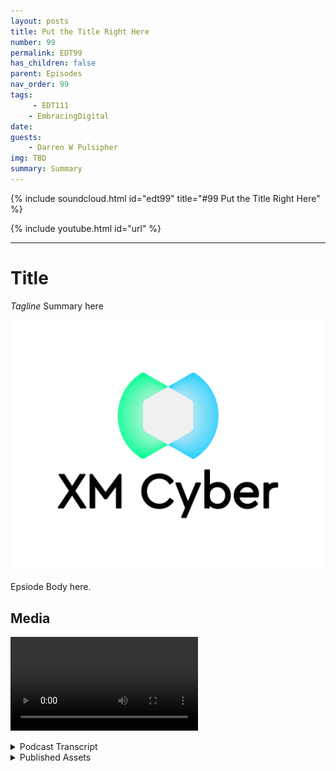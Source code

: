```yaml
---
layout: posts
title: Put the Title Right Here
number: 99
permalink: EDT99
has_children: false
parent: Episodes
nav_order: 99
tags:
     - EDT111
    - EmbracingDigital
date: 
guests:
    - Darren W Pulsipher
img: TBD
summary: Summary
---
```


{% include soundcloud.html id="edt99" title="#99 Put the Title Right Here" %}

{% include youtube.html id="url" %}

---

# Title

*Tagline*
Summary here

![episode image](./thumbnail.png)

Epsiode Body here.

## Media

<video src='url'></video>

<details>
<summary> Podcast Transcript </summary>

<p>﻿1</p>
<p>Hello, this</p>
<p>is Darren Pulsipher chief solution</p>
<p>architect of public sector at Intel.</p>
<p>And welcome to Embracing</p>
<p>Digital Transformation,</p>
<p>where we investigate effective change,</p>
<p>leveraging people, process</p>
<p>and technology.</p>
<p>On today's episode, Precogs</p>
<p>Cyberattack Powers with Paul Giorgi</p>
<p>from XM Cyber.</p>
<p>Hey, Paul, welcome to the show.</p>
<p>Thanks, Darren.</p>
<p>Hey, Paul Giorgi</p>
<p>is our director of sales at XM Cyber.</p>
<p>When I first heard about XM Cyber,</p>
<p>I was like, I don't quite understand.</p>
<p>And then you guys coached me and taught me</p>
<p>and I was like, This is cool stuff.</p>
<p>Yeah.</p>
<p>So before we get into what you guys</p>
<p>do, tell me a little bit about yourself,</p>
<p>your background,</p>
<p>and how you ended up at XM Cyber.</p>
<p>Yeah, so I've been in security</p>
<p>since the late nineties,</p>
<p>started doing a lot of DHS</p>
<p>and DOD projects.</p>
<p>That was where I got my start.</p>
<p>There's a great place to learn</p>
<p>and have kind of an unlimited budget</p>
<p>to just do whatever.</p>
<p>I wanted to kind of secure the perimeter.</p>
<p>And I started there.</p>
<p>Ended up coming over and joining</p>
<p>a company called Fishnet Security,</p>
<p>doing sales engineering.</p>
<p>And that was back in 2005.</p>
<p>And then I fell in love</p>
<p>with sales engineering.</p>
<p>If you would have asked</p>
<p>the one who's managing the firewalls</p>
<p>that Paul</p>
<p>who was managing the firewalls back then,</p>
<p>if I'd ever get into anything</p>
<p>sales related,</p>
<p>I'd be like disgusted by the idea.</p>
<p>But I love sales engineering.</p>
<p>And so I really fell in love with it</p>
<p>at Fishnet.</p>
<p>And then my career has been kind of tied</p>
<p>within sales engineering.</p>
<p>I've worked at a few different places.</p>
<p>I participate as a co-founder</p>
<p>of a cybersecurity company</p>
<p>called Device Security.</p>
<p>I worked at exhibitions.</p>
<p>I love logs.</p>
<p>One thing I've always played around with</p>
<p>is breach and attack simulation.</p>
<p>I think that that's an emerging space.</p>
<p>The last few years that I fell in love</p>
<p>with an XM</p>
<p>Cyber Falls within that category.</p>
<p>And so when I was looking for</p>
<p>the next kind of adventure, I was like,</p>
<p>I want to do breach in attack simulation.</p>
<p>And then I surveyed</p>
<p>and I really fell in love</p>
<p>with what XM Cyber was doing</p>
<p>and their unique take.</p>
<p>And so that's that's how I ended up here.</p>
<p>Okay.</p>
<p>First of all, as you know what breach.</p>
<p>You know, simulation and attack</p>
<p>simulation,</p>
<p>you're dealing with blackout white</p>
<p>hat type of things going on here, right?</p>
<p>Yeah. Is that what it is?</p>
<p>Yeah.</p>
<p>There's categories of breach in an attack</p>
<p>simulation,</p>
<p>like you can automate pen test.</p>
<p>So if you want every single day</p>
<p>to run a test in your environment,</p>
<p>that is a category</p>
<p>of reaching exact simulation.</p>
<p>And then there's what we call</p>
<p>security control validations, where</p>
<p>if you're using CrowdStrike or Sentinel</p>
<p>One or Microsoft Defender or Silence</p>
<p>or whatever the EDR tool is,</p>
<p>and you want to make sure</p>
<p>that your solution's blocking specific</p>
<p>type of variance, you can launch things</p>
<p>that look and simulate</p>
<p>those type of behaviors</p>
<p>to see, is my policy protecting me?</p>
<p>Or if it is protecting</p>
<p>me, are my playbooks working the way</p>
<p>I anticipate them?</p>
<p>So there is definite value</p>
<p>in those type of use cases.</p>
<p>We don't</p>
<p>really address either one of those kind of</p>
<p>to the extent that our competitors do.</p>
<p>We do what's called attack</p>
<p>path management.</p>
<p>And attack path management is just</p>
<p>holistically assessing your environment</p>
<p>and giving you insight into</p>
<p>how an attacker might leverage entities</p>
<p>in your environment to laterally move</p>
<p>and compromised critical assets.</p>
<p>Okay.</p>
<p>So this is a this is different than what</p>
<p>we hear traditionally about cyber, right?</p>
<p>Yeah, traditionally,</p>
<p>it's detection, remediation prevention.</p>
<p>You know, those are</p>
<p>those are the typical things</p>
<p>you guys are doing, like predictive.</p>
<p>How can they get in?</p>
<p>If they do get in,</p>
<p>where can they go type of thing.</p>
<p>So you're like, oh, what's the right word?</p>
<p>It's like,</p>
<p>it's not</p>
<p>it's not like going to the doctor, it's</p>
<p>going to the gym.</p>
<p>Kind of, yeah,</p>
<p>I've sea of like a three cog sim or it's.</p>
<p>A great precogs now.</p>
<p>Now we got Minority Report going on.</p>
<p>I feel like that's been a good description</p>
<p>where it's like we're not correlating</p>
<p>a whole bunch of things</p>
<p>that are happening.</p>
<p>We're correlating a lot of stuff</p>
<p>that could have,</p>
<p>could have stringing them together,</p>
<p>a imaginative incident,</p>
<p>giving you insight into how your tools</p>
<p>might be able to address it,</p>
<p>how you could work to address remediations</p>
<p>on specific chokepoints,</p>
<p>and then if you think</p>
<p>about an organization</p>
<p>who learns a lot from a test, like back</p>
<p>when I was doing the DOD projects,</p>
<p>I was working at an Air Force base.</p>
<p>Every quarter we would have a pen test</p>
<p>and they would always get us</p>
<p>and it would just be so frustrating</p>
<p>that we'd spent so much time fixing stuff.</p>
<p>But my favorite time was</p>
<p>we would get around a conference table</p>
<p>and they would all share around, Hey,</p>
<p>we did this,</p>
<p>we did this, and then immediately</p>
<p>I would respond and address</p>
<p>all of the things</p>
<p>that they were doing to fix it.</p>
<p>And there was so much</p>
<p>we learned during those incidences.</p>
<p>So that's what we're trying to do.</p>
<p>But on a regular basis</p>
<p>and something where you can</p>
<p>fix things today,</p>
<p>see the impact of them tomorrow</p>
<p>and then continually increase</p>
<p>and improve your security.</p>
<p>So this can happen</p>
<p>well before pen testing then, right?</p>
<p>Yeah, that's the idea really.</p>
<p>There was one customer.</p>
<p>So so he says well so here's a question</p>
<p>then.</p>
<p>Yeah, right.</p>
<p>Could, could you have your red team</p>
<p>use your stuff to find their way around</p>
<p>the blue team and then go to town.</p>
<p>Right. Yeah.</p>
<p>So we actually have</p>
<p>that use case deployed.</p>
<p>And so your tool can be very dangerous.</p>
<p>Yeah.</p>
<p>I mean, if you think about</p>
<p>what we're doing, I use it in.</p>
<p>The wrong hands, right? Paul</p>
<p>Yeah, exactly.</p>
<p>Like Google Maps, for example,</p>
<p>is a good analogy where it's like,</p>
<p>Hey, I want to get from one place</p>
<p>to the next place.</p>
<p>Here's my starting point, here's</p>
<p>my ending point.</p>
<p>Google Maps will tell you</p>
<p>these are all the ways to get there.</p>
<p>We do that same thing.</p>
<p>But from an attack</p>
<p>simulation, we're saying,</p>
<p>hey, if you've compromised this</p>
<p>as your Active Directory user account,</p>
<p>these are the six steps that you can take</p>
<p>in this order to be able to get to like</p>
<p>an on premise domain controller</p>
<p>and compromise that critical assets.</p>
<p>So just like Google Maps will say this is</p>
<p>the route that we recommend you take.</p>
<p>This is the one that avoids tolls.</p>
<p>This one's the most scenic route.</p>
<p>We do that same thing. We'll tell you.</p>
<p>These are the six ways</p>
<p>to get from this point to this point.</p>
<p>And you think about how</p>
<p>that would help a red teamer.</p>
<p>It makes them super efficient.</p>
<p>They don't have to waste time</p>
<p>poking around and trying to do discovery.</p>
<p>They say, this is where I'm at.</p>
<p>I want to get over here</p>
<p>except tell me how to get there.</p>
<p>And so, yeah, you're right,</p>
<p>it is kind of scary being able to to show</p>
<p>all of that data in one specific view.</p>
<p>Well, yeah,</p>
<p>you're going to enable the red team by</p>
<p>you can also give it to the blue team too.</p>
<p>So that's</p>
<p>I guess that's the next question, right?</p>
<p>You guys run all these predictive</p>
<p>attack path analysis and so what do I do?</p>
<p>You give me all that information.</p>
<p>What do I do with it?</p>
<p>Yeah.</p>
<p>So there's this fascinating perspective.</p>
<p>From a blue team perspective.</p>
<p>You can now prioritize your remediations.</p>
<p>If we are showing you</p>
<p>the entities that are allowing an attacker</p>
<p>to most commonly compromise</p>
<p>your critical assets,</p>
<p>you want to focus</p>
<p>your remediations on those.</p>
<p>So we call them choke points</p>
<p>and think about a choke point as a</p>
<p>if I have 400 attack paths,</p>
<p>all going to different areas in my DMZ,</p>
<p>but all 400</p>
<p>seem to have to leverage this one entity</p>
<p>to make that attack path happen.</p>
<p>I just fixed that one problem</p>
<p>on that one entity.</p>
<p>I've really destroyed 400 attack paths.</p>
<p>So from a blue teamer, it allows you</p>
<p>to prioritize your efforts at making sure</p>
<p>that you've locked down these choke points</p>
<p>that could enable an attacker.</p>
<p>We know that if an attacker is able to get</p>
<p>something like a domain admin account</p>
<p>or get onto a machine</p>
<p>like a domain controller,</p>
<p>there's a lot of stuff</p>
<p>that they can wreak havoc on.</p>
<p>They basically own the environment</p>
<p>at that point, but in most environments</p>
<p>there are accounts or entities that are</p>
<p>riskier than your domain admin accounts</p>
<p>and without having any insight,</p>
<p>you don't know what those are.</p>
<p>But I'll tell you, there's a lot of</p>
<p>like a developer account</p>
<p>who has rights from a federated identity</p>
<p>and Google and Azure.</p>
<p>And from that one account, you're able</p>
<p>to get access to all these things.</p>
<p>And that's more powerful</p>
<p>than a domain admin account.</p>
<p>Or think about an into an admin</p>
<p>or just a regular domain user</p>
<p>who has rights to use the Intune</p>
<p>admin service.</p>
<p>They could push software to any</p>
<p>as your Active Directory admin machines</p>
<p>or as your Active Directory</p>
<p>domain machines and push software.</p>
<p>So that one account is even more dangerous</p>
<p>than to make them an admin</p>
<p>because it sits above another layer but</p>
<p>then has the ability to replicate down.</p>
<p>So it's an interesting perspective</p>
<p>to now start seeing what other accounts</p>
<p>even today introduce</p>
<p>more risk than a domain admin account.</p>
<p>All right.</p>
<p>So I got to back you up a little bit</p>
<p>because my my listeners</p>
<p>heads are spinning now.</p>
<p>Right.</p>
<p>So I want to kind of break this down</p>
<p>a little bit.</p>
<p>You talking about attack paths, so and</p>
<p>then you were talking about user accounts.</p>
<p>So yeah, obviously in in your past stuff,</p>
<p>there's more than just user accounts.</p>
<p>There's more than just what's connected to</p>
<p>what and what firewalls are.</p>
<p>So how would you break down?</p>
<p>I mean, let's break it down a little bit.</p>
<p>Yeah, I've got identity management</p>
<p>as one of the things.</p>
<p>So that's one of the things that you guys</p>
<p>leverage is, hey, who is who in the zoo?</p>
<p>Yeah, not just in my data center,</p>
<p>but it also sounds like in the cloud.</p>
<p>Yeah.</p>
<p>So you guys can handle multi-cloud access</p>
<p>management</p>
<p>and or you're analyzing the access.</p>
<p>You're not doing the access management.</p>
<p>You're analyzing</p>
<p>it, correct? Yeah. Is that</p>
<p>okay?</p>
<p>So that's the identity site.</p>
<p>So if I</p>
<p>this is going to be</p>
<p>if I have multiple identities, is there</p>
<p>any way for you to track to track that?</p>
<p>I am using multiple identities or not.</p>
<p>Is that just outside of the realm?</p>
<p>So we wouldn't I mean, we don't care</p>
<p>who owns what, but if if you've ever used</p>
<p>a tool called Bloodhound, they are doing</p>
<p>the same thing that we're doing.</p>
<p>We actually have the same exact features,</p>
<p>but kind of at a much larger level</p>
<p>where if you have access</p>
<p>to a specific Active Directory user,</p>
<p>we understand that this active direct user</p>
<p>can reset the password for another one.</p>
<p>And now this past, this user account</p>
<p>has the ability to now add a GPO</p>
<p>and then from that GPO,</p>
<p>we can then do this.</p>
<p>So sometimes attack paths will be ten</p>
<p>steps long, but nine steps.</p>
<p>So I'll just be navigating the identity</p>
<p>world and it's all just due to</p>
<p>you might have permissions to your admin</p>
<p>account and then that admin account</p>
<p>might have additional permissions.</p>
<p>So if you do six or seven steps</p>
<p>adjusting groups and adjusting</p>
<p>just different permissions</p>
<p>or resetting passwords and deploying GPOs,</p>
<p>you could kind of take nine steps</p>
<p>to go from standard Darren</p>
<p>or Darren's user account</p>
<p>to then get to the point</p>
<p>where you're at domain admin</p>
<p>just by leveraging Active Directory. Wow.</p>
<p>Most people don't even know that</p>
<p>that that's an attack stuff.</p>
<p>And it gets even. More right.</p>
<p>I mean, I've got identities. Yeah.</p>
<p>Yeah.</p>
<p>I can imagine</p>
<p>because, you know, cloud identities</p>
<p>even though they try and sync them up</p>
<p>between.</p>
<p>Yeah, they're unique identities, right.</p>
<p>They're not you know, they're unique.</p>
<p>Okay.</p>
<p>So identity is one path</p>
<p>that you guys follow on attacks.</p>
<p>What's another path that you guys follow?</p>
<p>Because it just can't just be identities,</p>
<p>right?</p>
<p>You're doing but not. Yeah.</p>
<p>And so I like to use the term entities</p>
<p>because it's a generic term</p>
<p>encompassing a lot.</p>
<p>So sometimes an entity in an attack</p>
<p>path is the user like we were talking</p>
<p>about another example of a common entity,</p>
<p>it would be a machine,</p>
<p>another entity would be like an S3 bucket.</p>
<p>It's not a machine, it's not a user.</p>
<p>It's just kind of a cloud storage area.</p>
<p>Another entity is a file</p>
<p>or an associates key.</p>
<p>I mean, the list is long</p>
<p>in our supported entities.</p>
<p>I think there's about a hundred, maybe</p>
<p>even more than that, where all of these</p>
<p>different entities can all be combined</p>
<p>together to create an attack path.</p>
<p>And sometimes, like I was saying,</p>
<p>it's an attack path of ten,</p>
<p>but nine of them are just user</p>
<p>like within the user space.</p>
<p>And then sometimes it gets really complex</p>
<p>where an attack</p>
<p>starts on premise,</p>
<p>goes out to as you're takes advantage</p>
<p>of maybe Azure Intune like that</p>
<p>example we're talking about before goes</p>
<p>back over to compromise another machine</p>
<p>that then allows you to pivot over to GCP.</p>
<p>They don't want you over in the GCP</p>
<p>environment taking advantage of</p>
<p>maybe some sort of like trust</p>
<p>or permission between AWB and GCP to</p>
<p>then compromise AWB.</p>
<p>So you get really complicated</p>
<p>and you look at all</p>
<p>these different types of entities</p>
<p>and the different disparate environments,</p>
<p>and then you connect them together</p>
<p>to assess these paths around</p>
<p>how every entity holistically plays</p>
<p>together in the risk of every other.</p>
<p>Oh, so, so wow.</p>
<p>I mean,</p>
<p>most I know because I do this myself</p>
<p>sometimes I set up those paths myself</p>
<p>because obscurity is a form of security.</p>
<p>At least we thought.</p>
<p>Yeah, but it sounds like to me</p>
<p>that with tools like yours, I'm sure</p>
<p>the bad guys have tools like this too.</p>
<p>Yeah.</p>
<p>Now, once you get in,</p>
<p>they start looking around for paths.</p>
<p>Yeah.</p>
<p>So you can't use obscurity anymore, right?</p>
<p>So even if you're hopping between</p>
<p>domains or hopping between cloud service</p>
<p>providers.</p>
<p>Yeah, it sounds like you really need</p>
<p>something to help you identify these.</p>
<p>So let's say. All right,</p>
<p>how does it work as a customer?</p>
<p>I bring you guys in</p>
<p>and it's professional services</p>
<p>or I just let your software just go hog</p>
<p>wild, crazy.</p>
<p>How how does it work?</p>
<p>Explain an engagement</p>
<p>with with a customer.</p>
<p>Yeah. So there's two main ways</p>
<p>that we get engaged.</p>
<p>Sometimes it's just at a high level</p>
<p>and on a discover</p>
<p>all my attack paths</p>
<p>and that's a great, great use case.</p>
<p>Sometimes it's</p>
<p>hey, we do pen tests every quarter,</p>
<p>we get so much insight and from them</p>
<p>I would like to kind of have these done</p>
<p>on a daily basis if I could afford it.</p>
<p>But I don't have a budget of $100 million</p>
<p>to do a pen test every single day.</p>
<p>So sometimes it's just at a high level.</p>
<p>I just want to be able</p>
<p>to assess my environment.</p>
<p>And in that case, when things</p>
<p>like filling out or log for a day</p>
<p>or spring for a show</p>
<p>like those vulnerabilities of the month</p>
<p>that kind of pop up under the radar,</p>
<p>it is a really strong value</p>
<p>to for an organization</p>
<p>to measure the impact of these</p>
<p>vulnerabilities, like, hey, yesterday</p>
<p>there was only ten attack pass</p>
<p>going to this critical asset.</p>
<p>Lena dropped on the scene</p>
<p>and now I have 100.</p>
<p>And so being able to measure</p>
<p>how an attacker can operationalize</p>
<p>new vulnerabilities in your environment</p>
<p>to put your critical assets at risk,</p>
<p>that's that's</p>
<p>kind of in line with that first customer.</p>
<p>The next customer,</p>
<p>when we kind of get engaged</p>
<p>is they'll have a specific scenario.</p>
<p>There was a really large bank</p>
<p>that we did a posse with last year,</p>
<p>their customer now.</p>
<p>But when we did the posse, they said,</p>
<p>we know that our offshore developers</p>
<p>have access to one small IWC environment.</p>
<p>That's all they should have access to.</p>
<p>But we're really concerned</p>
<p>that there is some way that they have</p>
<p>the ability to abuse</p>
<p>maybe different entities</p>
<p>in the environment</p>
<p>to be able to access production data.</p>
<p>So that was a different scenario</p>
<p>where they said,</p>
<p>I want to start here</p>
<p>and see if there's any risk to that.</p>
<p>And in that case,</p>
<p>it was two days later we were saying,</p>
<p>Yeah, look at how they can abuse</p>
<p>this lambda function.</p>
<p>From this lambda function.</p>
<p>They get this role from this role</p>
<p>they can do is crawl across to me</p>
<p>and assume role capability to then</p>
<p>get access to your production data.</p>
<p>So for however long</p>
<p>that they had this configuration,</p>
<p>they had this false sense of security</p>
<p>thinking that because all their offshore</p>
<p>developers were relegated to one.</p>
<p>Yeah, they had them in a.</p>
<p>More secure, like there's no way.</p>
<p>So they came to us saying like, Hey,</p>
<p>we want to verify this.</p>
<p>And so we ran through the simulations and</p>
<p>were able to say, Hey, you're not secure.</p>
<p>And by the way, it only takes three steps</p>
<p>to get from here.</p>
<p>Over there, it's very easy.</p>
<p>So they stopped the posse, fixed</p>
<p>all of those things and then</p>
<p>resumed the PSC and is now a customer.</p>
<p>And so those are kind of the two</p>
<p>main areas where we.</p>
<p>Are targeted, right?</p>
<p>Yeah, I have a specific problem.</p>
<p>And then also tell me where I'm at.</p>
<p>This one, to me,</p>
<p>this is kind of screaming for</p>
<p>this would have to be continuously run</p>
<p>because as soon as I add another entity</p>
<p>and as three bucket a new person,</p>
<p>I could have opened up Pandora's box.</p>
<p>Yeah.</p>
<p>Not only just the dynamic</p>
<p>nature of cloud,</p>
<p>but we also</p>
<p>track user behavior in our simulations.</p>
<p>So in most environments</p>
<p>I've found that the security score</p>
<p>goes up during the weekend,</p>
<p>and that's because we've removed the users</p>
<p>from the environment.</p>
<p>You're moving the users, rather,</p>
<p>the score goes up.</p>
<p>I mean, every network is more secure</p>
<p>with our users.</p>
<p>So that was one thing that you find.</p>
<p>So there's a lot of patterns, not only</p>
<p>just, hey, we deployed a new application</p>
<p>or Hey, we're, we have some elasticity</p>
<p>in our cloud environment.</p>
<p>We've got like this expansion</p>
<p>that normally doesn't happen.</p>
<p>So there's a bigger attack surface</p>
<p>or like the example I gave</p>
<p>the users are doing something different</p>
<p>today.</p>
<p>What's happening today that is putting us</p>
<p>more at a security risk than yesterday.</p>
<p>So it's just not you're not</p>
<p>just doing static analysis of of entities.</p>
<p>You're also doing dynamic because you're</p>
<p>looking at traffic patterns.</p>
<p>You're looking at</p>
<p>holy cow.</p>
<p>Yeah. Yeah.</p>
<p>I mean, that's that's why. Impressive.</p>
<p>Yeah, that is a lot.</p>
<p>And you said something interesting</p>
<p>and it's</p>
<p>kind of in in jest,</p>
<p>but a serious question.</p>
<p>You basically said</p>
<p>get rid of users off your network.</p>
<p>Well, I mean, for the most secure,</p>
<p>conscious for the most and limit</p>
<p>the number of users,</p>
<p>I think that that's a really good it's</p>
<p>kind of if we talk about least privileged</p>
<p>principles, I mean, the best way</p>
<p>to get rid of privileged</p>
<p>principle or implement that is getting.</p>
<p>Rid of years. Yeah.</p>
<p>All right.</p>
<p>The reason I brought those up</p>
<p>is because the OT environment.</p>
<p>Yeah.</p>
<p>Which is very different than I.T</p>
<p>and I'm doing a lot of research</p>
<p>right now in OT managed security and</p>
<p>the OT guys are scared out of their minds.</p>
<p>Right, because I think rightfully so.</p>
<p>Right.</p>
<p>Because if someone hacks into your</p>
<p>critical infrastructure or people die.</p>
<p>Yeah, right.</p>
<p>This is a big deal.</p>
<p>So can you guys</p>
<p>can you guys help with that</p>
<p>pathfinding across the entity barriers</p>
<p>or do I just say</p>
<p>there are no identities in the OT network?</p>
<p>But yeah,</p>
<p>I don't know if that's an answer.</p>
<p>So go to.</p>
<p>That specific use case</p>
<p>where it's a targeted use case</p>
<p>that's a really common targeted use case.</p>
<p>We have customers</p>
<p>like in the energy sector</p>
<p>or anybody really with an O.T environment</p>
<p>that probably is having that problem</p>
<p>or problem, but it's converging.</p>
<p>Everything's kind of the same networks</p>
<p>and so there's risk to that.</p>
<p>And the old school</p>
<p>skater guys managing their PLCs,</p>
<p>he thought they were isolated because,</p>
<p>hey, this doesn't connect to our network,</p>
<p>can no longer say that anymore.</p>
<p>So now you've got this problem</p>
<p>where, hey, is oti</p>
<p>the critical asset or the breach point?</p>
<p>If you think about kind of like attack</p>
<p>passes,</p>
<p>are we getting attacked from these devices</p>
<p>or to them or.</p>
<p>Right. And so we get to calculate that.</p>
<p>But to your description,</p>
<p>we definitely have that use case</p>
<p>commonly played out like, hey,</p>
<p>is there any way from my i.t.</p>
<p>Environment, let's play</p>
<p>the scenario of somebody in h.r.</p>
<p>If somebody in h.r.</p>
<p>As machine as the breach point,</p>
<p>is there any risk to this policy</p>
<p>sitting in my skate environment</p>
<p>controlling pressure switches</p>
<p>that could turn on and off the electricity</p>
<p>for some city municipality?</p>
<p>So that is a real use case</p>
<p>that we can simulate.</p>
<p>And if we do find</p>
<p>these are the attack pass,</p>
<p>it gives you insight to remediate them</p>
<p>before an attacker finds them</p>
<p>and then takes advantage of them.</p>
<p>So so this</p>
<p>would be really important</p>
<p>to to run these simulations.</p>
<p>So that's another question I have for you.</p>
<p>I mean, is this is this a SaaS offering</p>
<p>or is it on prem?</p>
<p>I think SAS would be a little scary for me</p>
<p>personally, right?</p>
<p>Yeah, because I'm like,</p>
<p>you're going to store in the cloud</p>
<p>somewhere how people can attack me.</p>
<p>I mean, that's scary, right? Yeah.</p>
<p>So we ask the solution.</p>
<p>Early on, we did have kind of</p>
<p>we did have an on premise solution,</p>
<p>but it was really hard to keep it updated.</p>
<p>Think about. How often we're.</p>
<p>Constantly adding new attack</p>
<p>techniques and new attack vectors.</p>
<p>And so it became such a problem for us</p>
<p>to constantly be trying</p>
<p>to update all of these on prem systems</p>
<p>that we eventually said</p>
<p>for us to deliver the best service</p>
<p>that we can and constantly stay dynamic</p>
<p>with every new vulnerability and a tactic</p>
<p>that comes out, we have to be SAS only.</p>
<p>And to your point,</p>
<p>it is a little scary to think about,</p>
<p>Hey, there's something in the cloud</p>
<p>that has all of our attack techniques.</p>
<p>We do a very, very</p>
<p>we put a lot of work to make sure</p>
<p>all of our data</p>
<p>is completely isolated, SOC two compliant</p>
<p>and all these different certifications</p>
<p>showing that we don't do any multi-tenant.</p>
<p>See everything is in it's</p>
<p>isolated tenants using a WAC</p>
<p>and so we make sure everything is isolated</p>
<p>and secure and we try not to collect</p>
<p>anything sensitive.</p>
<p>Now you think about stitching their</p>
<p>their attack pass and what appears like</p>
<p>that's sensitive but if you think about</p>
<p>what we're showing you, a lot of it</p>
<p>isn't as sensitive</p>
<p>as some things like data</p>
<p>setting credit card doubles, credit card</p>
<p>numbers, PII, so, so the password.</p>
<p>So when we are doing these attacks,</p>
<p>it's really common for us to say, hey,</p>
<p>we compromised this user account,</p>
<p>we have this password sitting here,</p>
<p>but we never send anything</p>
<p>sensitive to the cloud.</p>
<p>What we do is we hash it a bunch of times</p>
<p>and we actually sent half</p>
<p>or a portion of that hash up to the cloud.</p>
<p>So that way we can say, Hey, this password</p>
<p>is the same as this password over here.</p>
<p>So we can leverage it in a way</p>
<p>where we can kind of continue to use that,</p>
<p>that password in living off the land</p>
<p>from an attack perspective.</p>
<p>But we don't have to know what it is</p>
<p>and we try to do that</p>
<p>same sort of mentality on everything</p>
<p>or it's</p>
<p>if we don't need the actual data</p>
<p>that old kind of hash it, obfuscate it,</p>
<p>and then just compare it in the cloud.</p>
<p>But we have really large references</p>
<p>for customers</p>
<p>like Nasdaq, for example,</p>
<p>is a really big customer of ours.</p>
<p>We've got Fortune 50 banks.</p>
<p>So you have to like the scrutiny</p>
<p>that we've gone over to get those times.</p>
<p>You've already gone through that.</p>
<p>So yeah, yeah, I, I bet I was a big</p>
<p>it takes a while for them right.</p>
<p>Yeah. And there's some still. Yeah.</p>
<p>So thinking or cloud is scary</p>
<p>and it's somebody else's computer</p>
<p>and I don't like that. So yeah, I get it.</p>
<p>I feel that way, the same way</p>
<p>a lot of times too.</p>
<p>So I guess here's here's</p>
<p>another quick question.</p>
<p>Have you guys moved it</p>
<p>all into the government space</p>
<p>in state and local governments</p>
<p>or federal governments</p>
<p>or, you know, national governments?</p>
<p>Have you moved into that space yet</p>
<p>or are you still getting a little pushback</p>
<p>from them?</p>
<p>You mean just with the cloud adoption?</p>
<p>Yeah. With yeah, with the cloud adoption.</p>
<p>Yeah, I think so.</p>
<p>Most of our customers are in that space.</p>
<p>Put us</p>
<p>through</p>
<p>a little bit more of a effort test.</p>
<p>Of the ringer. Yeah, yeah.</p>
<p>And I mean, so, like,</p>
<p>we are owned by a German company,</p>
<p>the Schwartz Group that owns</p>
<p>XM Cyber Germany is known</p>
<p>for like a lot of really strict</p>
<p>privacy laws and things like GDPR</p>
<p>and all these different compliance.</p>
<p>So there is a kind of</p>
<p>an extra layer of scrutiny</p>
<p>just because we have to adhere</p>
<p>to these type of things like the GDPR</p>
<p>in a way that maybe we don't have to</p>
<p>as much in different areas in the States.</p>
<p>So right, it is definitely something</p>
<p>that we have to keep</p>
<p>staying in touch with and different,</p>
<p>different compliance</p>
<p>like Fedramp, for example,</p>
<p>if you're playing in federal space</p>
<p>and you want to SAS service</p>
<p>that adheres to Fedramp</p>
<p>and state fedramp compliant,</p>
<p>like there's a</p>
<p>lot of those type of things as well</p>
<p>that we continually have to work.</p>
<p>So you're so you're already in Fedramp.</p>
<p>You're in the gov cloud already. Not yet.</p>
<p>I think what we are, what do you call it</p>
<p>when it's pending authorization</p>
<p>so we don't have the certification. Right.</p>
<p>We're just going through that process.</p>
<p>You're going to.</p>
<p>Oh, that's good.</p>
<p>That's good. That's good to know. Yeah.</p>
<p>Okay, let's say that</p>
<p>I, I get all this information from you</p>
<p>guys.</p>
<p>You guys have shown me</p>
<p>where all my, my parts are.</p>
<p>Maybe I'm</p>
<p>not that sophisticated in my cyber.</p>
<p>Maybe I'm a mid-sized company. Yeah.</p>
<p>Do you guys have, like,</p>
<p>consulting services to help me figure out?</p>
<p>All right, you you found all these powers,</p>
<p>and I'm sitting there going,</p>
<p>I don't know what to do.</p>
<p>I mean, how do you educate me?</p>
<p>Or can you help me figure out what to do</p>
<p>or point me to a partner?</p>
<p>Maybe you guys have a partner</p>
<p>that does manage security.</p>
<p>I don't I don't know.</p>
<p>Yeah. What do I do?</p>
<p>So we have both every customer of ours</p>
<p>gets assigned what we call</p>
<p>customer success manager.</p>
<p>And they either have weekly</p>
<p>or biweekly meetings</p>
<p>where the whole goal of their sessions</p>
<p>together is just to take the data</p>
<p>that's coming out of our platform</p>
<p>and help them like actually use it.</p>
<p>If we're just running,</p>
<p>running these</p>
<p>theoretical is every single week,</p>
<p>but no one's fixing anything, then</p>
<p>we aren't really making anything better.</p>
<p>So what, you're not.</p>
<p>Making any progress? Exactly.</p>
<p>So what's really a fun takeaway or a fun</p>
<p>outcome of those sessions is commonly</p>
<p>those sessions will identify</p>
<p>a few things like, hey,</p>
<p>this chokepoint is impacted by this attack</p>
<p>technique.</p>
<p>It will.</p>
<p>These are the steps to remediate it.</p>
<p>Do you think we can have this done</p>
<p>by two weeks from now?</p>
<p>And then on the team, they'll assign</p>
<p>stuff, open tickets, put it in</p>
<p>for that change control window.</p>
<p>And then two weeks later, we get to now</p>
<p>see the impact and say, wow, look,</p>
<p>we had this fix.</p>
<p>Look at how it replicate</p>
<p>rippled across all the environment</p>
<p>and your security score goes up.</p>
<p>So that's kind of the main way</p>
<p>that we address</p>
<p>kind of using the solution</p>
<p>and not just turning in the shelf where.</p>
<p>But to your other point,</p>
<p>we do have a lot of partners.</p>
<p>There's a lot of like managed</p>
<p>service partners that we work with</p>
<p>who bolt on kind of these attack</p>
<p>simulation</p>
<p>offerings into their platform</p>
<p>and then allow them to have that value.</p>
<p>But the perspective it gives them</p>
<p>from a managed service, like an MDR,</p>
<p>really gives them a ton of insight</p>
<p>into the organization to help them</p>
<p>be better at offering those services.</p>
<p>Now that that that makes</p>
<p>that makes a lot of sense.</p>
<p>Yeah. Now I have another question.</p>
<p>You talked about the entities</p>
<p>and all that stuff.</p>
<p>What about if I have all of my stuff</p>
<p>encrypted?</p>
<p>Are he checking for encryption?</p>
<p>Because Intel, we've got</p>
<p>some cool technology around encryption</p>
<p>like memory</p>
<p>and use encryption right in SGX.</p>
<p>Are you guys looking down</p>
<p>at that level too?</p>
<p>So even if someone infiltrated</p>
<p>so what they can't seen.</p>
<p>Yeah.</p>
<p>So that's a really interesting point.</p>
<p>We just acquired a company called Cyber</p>
<p>Observer and cyber observer</p>
<p>kind of is more on the controls</p>
<p>and protection aspect of it.</p>
<p>So what we did before is</p>
<p>we kind of ignored encryption</p>
<p>or we ignored kind of security control</p>
<p>saying, Hey, this risk is still here.</p>
<p>So what they ended up being able</p>
<p>to download or access an encrypted blob.</p>
<p>They shouldn't have been able to do that</p>
<p>in the first place.</p>
<p>And there's risk to that because I</p>
<p>mean, we're talking about encryption.</p>
<p>I mean, we know that the post</p>
<p>quantum world and being able</p>
<p>to kind of be able to start</p>
<p>breaking encryption is not that far away.</p>
<p>So we don't want to have any data loss,</p>
<p>even if it is encrypted.</p>
<p>But now through this acquisition</p>
<p>of cyber observer,</p>
<p>cyber observer has API integrations</p>
<p>into different cloud</p>
<p>environments, the different security</p>
<p>controls, both cloud and on prem.</p>
<p>And now they can assess whether or not,</p>
<p>hey, that file that we simulated</p>
<p>a compromised on was</p>
<p>we had a simulation that there was</p>
<p>the acceleration that happened,</p>
<p>but cyber observer was able to say</p>
<p>it was encrypted</p>
<p>so you don't have to worry about it.</p>
<p>And then also things like</p>
<p>there was these three security controls</p>
<p>that probably would have made it harder</p>
<p>for that to happen.</p>
<p>So then we address it</p>
<p>and rate our our complexity factor.</p>
<p>So now with the insight of cyber observer,</p>
<p>we could say, hey,</p>
<p>without cyber observer, it looked like</p>
<p>this was a really easy attack.</p>
<p>But now there's this encryption to break.</p>
<p>There's this EDR solution</p>
<p>you have to bypass.</p>
<p>And so it now because cyber observer</p>
<p>told us that we're going to say</p>
<p>that this is still technically possible,</p>
<p>but it is something that's</p>
<p>going to be more complex than something</p>
<p>that doesn't have that.</p>
<p>Okay.</p>
<p>That that makes a lot of sense to me.</p>
<p>So with without this new acquisition,</p>
<p>you guys made it.</p>
<p>Can I get access?</p>
<p>Yeah.</p>
<p>Basically now it's like, Oh,</p>
<p>I got access, but it's guarded.</p>
<p>Yes, exactly.</p>
<p>I mean, I've always.</p>
<p>I can't understand it or, you know, what.</p>
<p>I've always referred to,</p>
<p>like security controls as safety nets</p>
<p>being like, hey, if something bad happens,</p>
<p>this will protect you.</p>
<p>And so we've never really evaluated</p>
<p>the safety net in the aspect of security.</p>
<p>So we've always said like,</p>
<p>hey, this is possible.</p>
<p>You probably shouldn't care</p>
<p>if there's a safety net or not.</p>
<p>Like this is something that's bad</p>
<p>that could happen</p>
<p>and I don't want to rely on that</p>
<p>safety net.</p>
<p>You should rely on the actual posture</p>
<p>of it in general without kind of falling.</p>
<p>So we would address those things first</p>
<p>to make sure you never have to leverage</p>
<p>the safety net.</p>
<p>But now we're at least kind of considering</p>
<p>whether or not the safety</p>
<p>nets exist and how strong they are</p>
<p>and can they help you?</p>
<p>Because now we actually have that insight</p>
<p>through our cyber observer</p>
<p>acquisition.</p>
<p>That's pretty cool.</p>
<p>That's</p>
<p>that's a nice addition for you guys.</p>
<p>Another thing that comes to mind,</p>
<p>I don't know if you guys handled this.</p>
<p>It's micro segmentation motion</p>
<p>or controlled.</p>
<p>I'm talking to a company</p>
<p>now called Felicity.</p>
<p>Really cool stuff</p>
<p>where they're controlling at layer two</p>
<p>and layer three where they're saying,</p>
<p>I'm getting rid of VLANs completely</p>
<p>and I'm controlling</p>
<p>traffic between devices directly.</p>
<p>Do you guys bring that into play too?</p>
<p>Like on the networking side</p>
<p>in micro segmentation or or you say, now</p>
<p>I got access and if these two machines</p>
<p>can talk, you're, you're yeah.</p>
<p>Yeah.</p>
<p>So we do play in that space</p>
<p>kind of when you're talking about like</p>
<p>the targeted use case, that would be one</p>
<p>where it's saying like, hey, I want to see</p>
<p>like how well my micro or macro</p>
<p>segmentation is actually in our help.</p>
<p>So yeah, we do take that into account.</p>
<p>The way that we do it is most of the time</p>
<p>if we are saying</p>
<p>that there is some sort of attack</p>
<p>that's happening between two machines</p>
<p>or there's a vulnerability being exploited</p>
<p>between two machines, we'll</p>
<p>look at the relevant</p>
<p>port number that that service runs on</p>
<p>and the exploit that it's running on.</p>
<p>And we will attempt to,</p>
<p>through a handshake to see like, hey,</p>
<p>can I talk on that appropriate</p>
<p>port number?</p>
<p>We don't pass</p>
<p>any data, there's no exploit happening,</p>
<p>but we are confirming connectivity.</p>
<p>So whether you're using a Lumia</p>
<p>or guard, a call or whatever,</p>
<p>the micro or macro segmentation</p>
<p>the solution is,</p>
<p>we will be aware of those controls</p>
<p>and that limitation.</p>
<p>So that way</p>
<p>if there is a vulnerable service running,</p>
<p>we will have insight into,</p>
<p>hey, these are the only three machines</p>
<p>in the environment</p>
<p>that actually exploit that vulnerability</p>
<p>because of those controls.</p>
<p>All that that is says, Yeah, cool,</p>
<p>you guys have some really amazing</p>
<p>technology.</p>
<p>Yeah, it's relevant and.</p>
<p>I. Would it's fun</p>
<p>because. Yeah, it's very real.</p>
<p>I'd be afraid to yeah, I'd be afraid</p>
<p>to release it on my own network.</p>
<p>I did that</p>
<p>when I first started at five or so.</p>
<p>I've got four kids.</p>
<p>I know you got a lot of kids.</p>
<p>And so it's one of those things</p>
<p>where I was able to see</p>
<p>which one of my kids machines puts</p>
<p>the most amount of risk to my network.</p>
<p>Is that storage device.</p>
<p>I've got a little synology device for</p>
<p>all of my critical stuff is sitting there.</p>
<p>So I built all the attack paths</p>
<p>and figured out that my daughter Rylan's</p>
<p>computer is a choke point</p>
<p>because of the way it was configured</p>
<p>so I fixed those</p>
<p>and then made it so that way.</p>
<p>At least all of the kids</p>
<p>computers risk are the same.</p>
<p>Oh, yeah.</p>
<p>Well, there you go.</p>
<p>You want to be an equal, equal opportunity</p>
<p>parent, right?</p>
<p>All the kids computers are.</p>
<p>Definitely especially the games.</p>
<p>They play the same</p>
<p>the same amount of risk.</p>
<p>Hey, Paul has been a pleasure.</p>
<p>This has been wonderful.</p>
<p>I learn. I learned a lot.</p>
<p>We may probably have to have.</p>
<p>You kind of love that. Yeah.</p>
<p>Cause I especially. I want to go.</p>
<p>I really want to go deeper into OT</p>
<p>because that's that's</p>
<p>a scary part for a lot of people today.</p>
<p>And I'm like I said before, I'm</p>
<p>doing a lot of research in this</p>
<p>in this area right now.</p>
<p>I have a lot of customers bugging</p>
<p>me. Darren, what do I do?</p>
<p>What do I do?</p>
<p>So we most</p>
<p>definitively need to talk again.</p>
<p>Okay. Yeah.</p>
<p>Next time, maybe I'll even pull up</p>
<p>in a use case and show you the interface.</p>
<p>And with those two scenarios,</p>
<p>that'd be fun.</p>
<p>Oh that, that would,</p>
<p>that would be awesome.</p>
<p>Hey, thanks again, Paul.</p>
<p>Thank you for listening</p>
<p>to Embracing Digital Transformation today.</p>
<p>If you enjoyed our podcast,</p>
<p>give it five stars on your favorite</p>
<p>podcasting site or YouTube channel.</p>
<p>You can find out more information</p>
<p>about embracing digital transformation</p>
<p>and embracingdigital.org</p>
<p>until next time, go out</p>
<p>and do something wonderful.</p>

</details>

<details>
<summary> Published Assets </summary>


</details>

